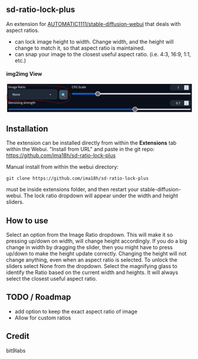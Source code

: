## sd-ratio-lock-plus

An extension for [AUTOMATIC1111/stable-diffusion-webui](https://github.com/AUTOMATIC1111/stable-diffusion-webui) that deals with aspect ratios. 
* can lock image height to width. Change width, and the height will change to match it, so that aspect ratio is maintained.
* can snap your image to the closest useful aspect ratio. (i.e. 4:3, 16:9, 1:1, etc.)

#### img2img View
![Ratio Lock](./screenshots/screenshot.png?raw=true "Ratio Lock")

## Installation

The extension can be installed directly from within the **Extensions** tab within the Webui. 
"Install from URL" and paste in the git repo: https://github.com/ima18h/sd-ratio-lock-plus

Manual install from within the webui directory:

	git clone https://github.com/ima18h/sd-ratio-lock-plus

must be inside extensions folder, and then restart your stable-diffusion-webui. 
The lock ratio dropdown will appear under the width and height sliders.

## How to use

Select an option from the Image Ratio dropdown. This will make it so pressing up/down on width, will change height accordingly. 
If you do a big change in width by dragging the slider, then you might have to press up/down to make the height update correctly. 
Changing the height will not change anything, even when an aspect ratio is selected. 
To unlock the sliders select None from the dropdown. 
Select the magnifying glass to identify the Ratio based on the current width and heights. It will always select the closest useful aspect ratio.

## TODO / Roadmap

- add option to keep the exact aspect ratio of image
- Allow for custom ratios

## Credit
bit9labs